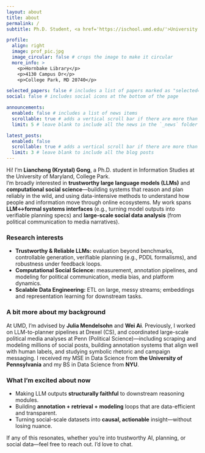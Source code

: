 ```yaml
---
layout: about
title: about
permalink: /
subtitle: Ph.D. Student, <a href='https://ischool.umd.edu/'>University of Maryland</a>.

profile:
  align: right
  image: prof_pic.jpg
  image_circular: false # crops the image to make it circular
  more_info: >
    <p>Hornbake Library</p>
    <p>4130 Campus Dr</p>
    <p>College Park, MD 20740</p>

selected_papers: false # includes a list of papers marked as "selected={true}"
social: false # includes social icons at the bottom of the page

announcements:
  enabled: false # includes a list of news items
  scrollable: true # adds a vertical scroll bar if there are more than 3 news items
  limit: 5 # leave blank to include all the news in the `_news` folder

latest_posts:
  enabled: false
  scrollable: true # adds a vertical scroll bar if there are more than 3 new posts items
  limit: 3 # leave blank to include all the blog posts
---
```


Hi! I’m **Liancheng (Krystal) Gong**, a Ph.D. student in Information Studies at the University of Maryland, College Park.  
I’m broadly interested in **trustworthy large language models (LLMs)** and **computational social science**—building systems that reason and plan reliably in the wild, and using data-intensive methods to understand how people and information move through online ecosystems. My work spans **LLM↔formal systems interfaces** (e.g., turning model outputs into verifiable planning specs) and **large-scale social data analysis** (from political communication to media narratives).

### Research interests
- **Trustworthy & Reliable LLMs:** evaluation beyond benchmarks, controllable generation, verifiable planning (e.g., PDDL formalisms), and robustness under feedback loops.  
- **Computational Social Science:** measurement, annotation pipelines, and modeling for political communication, media bias, and platform dynamics.  
- **Scalable Data Engineering:** ETL on large, messy streams; embeddings and representation learning for downstream tasks.

### A bit more about my background
At UMD, I’m advised by **Julia Mendelsohn** and **Wei Ai**. Previously, I worked on LLM-to-planner pipelines at Drexel (CS), and coordinated large-scale political media analyses at Penn (Political Science)—including scraping and modeling millions of social posts, building annotation systems that align well with human labels, and studying symbolic rhetoric and campaign messaging. I received my MSE in Data Science from **the University of Pennsylvania** and my BS in Data Science from **NYU**. 

### What I’m excited about now
- Making LLM outputs **structurally faithful** to downstream reasoning modules.  
- Building **annotation + retrieval + modeling** loops that are data-efficient and transparent.  
- Turning social-scale datasets into **causal, actionable** insight—without losing nuance.

If any of this resonates, whether you’re into trustworthy AI, planning, or social data—feel free to reach out. I’d love to chat.